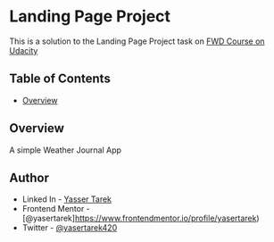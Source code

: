 # Landing Page Project

This is a solution to the Landing Page Project task on [FWD Course on Udacity](https://egfwd.com/)
## Table of Contents
- [Overview](#instructions)
## Overview
A simple Weather Journal App
## Author

- Linked In - [Yasser Tarek](https://www.linkedin.com/in/yasser-tarek-75b781210/)
- Frontend Mentor - [@yasertarek]https://www.frontendmentor.io/profile/yasertarek)
- Twitter - [@yasertarek420](https://www.twitter.com/yasertarek420)